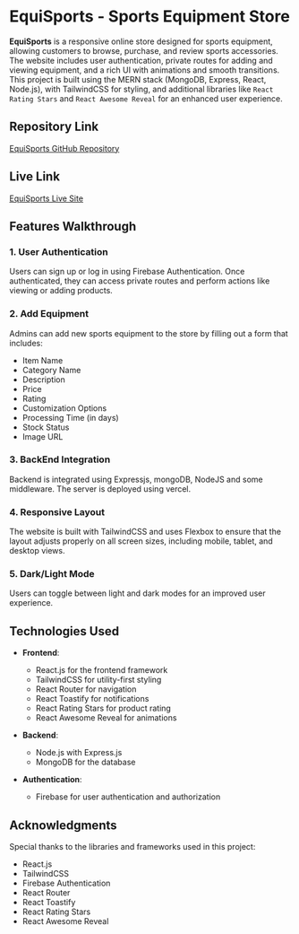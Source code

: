 # EquiSports - Sports Equipment Store

**EquiSports** is a responsive online store designed for sports equipment, allowing customers to browse, purchase, and review sports accessories. The website includes user authentication, private routes for adding and viewing equipment, and a rich UI with animations and smooth transitions. This project is built using the MERN stack (MongoDB, Express, React, Node.js), with TailwindCSS for styling, and additional libraries like `React Rating Stars` and `React Awesome Reveal` for an enhanced user experience.

## Repository Link

[EquiSports GitHub Repository](https://github.com/programming-hero-web-course2/b10-a10-client-side-Md-Huzaifa-Islam)

## Live Link

[EquiSports Live Site](https://sports-equipments.web.app/)

## Features Walkthrough

### 1. User Authentication

Users can sign up or log in using Firebase Authentication. Once authenticated, they can access private routes and perform actions like viewing or adding products.

### 2. Add Equipment

Admins can add new sports equipment to the store by filling out a form that includes:

- Item Name
- Category Name
- Description
- Price
- Rating
- Customization Options
- Processing Time (in days)
- Stock Status
- Image URL

### 3. BackEnd Integration

Backend is integrated using Expressjs, mongoDB, NodeJS and some middleware. The server is deployed using vercel.

### 4. Responsive Layout

The website is built with TailwindCSS and uses Flexbox to ensure that the layout adjusts properly on all screen sizes, including mobile, tablet, and desktop views.

### 5. Dark/Light Mode

Users can toggle between light and dark modes for an improved user experience.

## Technologies Used

- **Frontend**:
  - React.js for the frontend framework
  - TailwindCSS for utility-first styling
  - React Router for navigation
  - React Toastify for notifications
  - React Rating Stars for product rating
  - React Awesome Reveal for animations
- **Backend**:
  - Node.js with Express.js
  - MongoDB for the database
- **Authentication**:

  - Firebase for user authentication and authorization

## Acknowledgments

  Special thanks to the libraries and frameworks used in this project:

- React.js
- TailwindCSS
- Firebase Authentication
- React Router
- React Toastify
- React Rating Stars
- React Awesome Reveal
